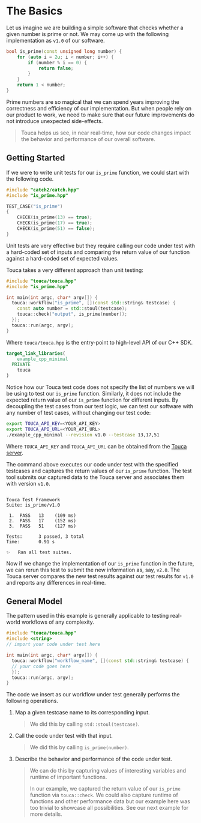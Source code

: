 # The Basics

Let us imagine we are building a simple software that checks whether a given
number is prime or not. We may come up with the following implementation as
`v1.0` of our software.

```cpp
bool is_prime(const unsigned long number) {
    for (auto i = 2u; i < number; i++) {
        if (number % i == 0) {
            return false;
        }
    }
    return 1 < number;
}
```

Prime numbers are so magical that we can spend years improving the correctness
and efficiency of our implementation. But when people rely on our product to
work, we need to make sure that our future improvements do not introduce
unexpected side-effects.

> Touca helps us see, in near real-time, how our code changes impact the
> behavior and performance of our overall software.

## Getting Started

If we were to write unit tests for our `is_prime` function, we could start with
the following code.

```cpp
#include "catch2/catch.hpp"
#include "is_prime.hpp"

TEST_CASE("is_prime")
{
    CHECK(is_prime(13) == true);
    CHECK(is_prime(17) == true);
    CHECK(is_prime(51) == false);
}
```

Unit tests are very effective but they require calling our code under test with
a hard-coded set of inputs and comparing the return value of our function
against a hard-coded set of expected values.

Touca takes a very different approach than unit testing:

```cpp
#include "touca/touca.hpp"
#include "is_prime.hpp"

int main(int argc, char* argv[]) {
  touca::workflow("is_prime", [](const std::string& testcase) {
    const auto number = std::stoul(testcase);
    touca::check("output", is_prime(number));
  });
  touca::run(argc, argv);
}
```

Where `touca/touca.hpp` is the entry-point to high-level API of our C++ SDK.

```cmake
target_link_libraries(
    example_cpp_minimal
  PRIVATE
    touca
)
```

Notice how our Touca test code does not specify the list of numbers we will be
using to test our `is_prime` function. Similarly, it does not include the
expected return value of our `is_prime` function for different inputs. By
decoupling the test cases from our test logic, we can test our software with any
number of test cases, without changing our test code:

```bash
export TOUCA_API_KEY=<YOUR_API_KEY>
export TOUCA_API_URL=<YOUR_API_URL>
./example_cpp_minimal --revision v1.0 --testcase 13,17,51
```

Where `TOUCA_API_KEY` and `TOUCA_API_URL` can be obtained from the
[Touca server](https://app.touca.io).

The command above executes our code under test with the specified testcases and
captures the return values of our `is_prime` function. The test tool submits our
captured data to the Touca server and associates them with version `v1.0`.

```text

Touca Test Framework
Suite: is_prime/v1.0

 1.  PASS   13    (109 ms)
 2.  PASS   17    (152 ms)
 3.  PASS   51    (127 ms)

Tests:      3 passed, 3 total
Time:       0.91 s

✨   Ran all test suites.

```

Now if we change the implementation of our `is_prime` function in the future, we
can rerun this test to submit the new information as, say, `v2.0`. The Touca
server compares the new test results against our test results for `v1.0` and
reports any differences in real-time.

## General Model

The pattern used in this example is generally applicable to testing real-world
workflows of any complexity.

```cpp
#include "touca/touca.hpp"
#include <string>
// import your code under test here

int main(int argc, char* argv[]) {
  touca::workflow("workflow_name", [](const std::string& testcase) {
  // your code goes here
  });
  touca::run(argc, argv);
}
```

The code we insert as our workflow under test generally performs the following
operations.

1.  Map a given testcase name to its corresponding input.

    > We did this by calling `std::stoul(testcase)`.

2.  Call the code under test with that input.

    > We did this by calling `is_prime(number)`.

3.  Describe the behavior and performance of the code under test.

    > We can do this by capturing values of interesting variables and runtime of
    > important functions.
    >
    > In our example, we captured the return value of our `is_prime` function
    > via `touca::check`. We could also capture runtime of functions and other
    > performance data but our example here was too trivial to showcase all
    > possibilities. See our next example for more details.

